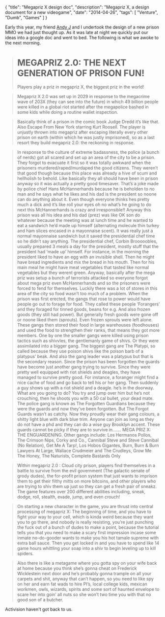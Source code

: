 {
    "title": "Megapriz X design doc",
    "description": "Megapriz X, a design document for a new videogame",
    "date": "2014-04-26",
    "tags": [
        "Venture", "Dumb", "Games"
    ]
}

Early this year, my friend [Andy J](https://twitter.com/dinosaur_ghost) and I undertook the design of a new prison MMO we had just thought up. As it was late at night we quickly put our ideas into a google doc and went to bed. The following is what we awoke to the next morning.<!--more-->

> # MEGAPRIZ 2.0: THE NEXT GENERATION OF PRISON FUN!
> Players play a priz in megapriz X, the biggest priz in the world!

> Megapriz X 2.0 was set up in 2029 in response to the megacrime wave of 203X (they can see into the future) in which 49 billion people were killed in a global riot started after the megapolice bashed in some kids while doing a routine wallet inspection.

> Basically think of a prison in the comic book Judge Dredd it’s like that. Also Escape From New York starring Kurt Roosell. The player is unjustly thrown into megapriz after escaping literally every other prison on earth (within which he was justly imprisoned), so as a last resort they build megapriz 2.0: the reckoning in response.

> In response to the culture of extreme badassness, the police (a bunch of nerds) got all scared and set up an area of the city to be a prison. They forgot to evacuate it first so it was totally awkward when the prisoners murdered/raped/murdaped the good citizens. They weren’t that good though because this place was already a hive of scum and hellholish to behold. Like basically they all should have been in prison anyway so it was actually a pretty good timesaver. That’s a joke made by police chief Hans McHannerhands because he is beholden to no man and he says what he likes and his dad is the president so noone can do anything about it. Even though everyone thinks hes pretty much a dick and it’s like roll your eyes oh no what’s he going to do next this McHannerhands is crazy and irresponsible!! Anyway this prison was all his idea and his dad (prez) was like OK son do whatever because the meeting was at lunch time and he wanted to eat a sandwich he’d made up himself (alternating molecule thin turkey and ham slices encased in a mayonnaise scent). It was really just a normal mayonnaise sandwich but it saved the presidential chef time so he didn’t say anything. The presidential chef, Corbin Brooooobles, usually prepared 3 meals a day for the president, mostly stuff that the president had ‘made up’ himself. For instance, in the morning the president liked to have an egg with an invisible shell. Then he might have bread ingredients and mix the bread in his mouth. Then for his main meal he might have meat vegetables that tasted like normal vegetables but they werent green. Anyway, basically after the mega priz was setup a bunch of terrorists attacked so everyone forgot about mega priz even McHannerhands and so the prisoners were forced to fend for themselves. Luckily there was a lot of stores in this area of the city so food wasn’t too much of a problem. When the prison was first erected, the gangs that rose to power would have people go out to forage for food. They called these people ‘Forangers’ and they foraged for tinned goods, beans for e.g. And also frozen goods (they still had power). But generally fresh goods were gone off or noone liked them (sprouts). Even frozen sprouts were left alone. These gangs then stored their food in large warehouses (foodhouses) and used the food to strengthen their ranks, that means they got more members. One by one the smaller gangs were killed using prison tactics such as shivvles, the gentlemanly game of shivs. Or they were assimilated into a bigger gang. The biggest gang are The Platypi, so called because they use poison shivs like the poison barb of a platypus’ beak. And also the gang leader was a platypus but that is the secondary reason. Since the prison has been forgotten the guards have become just another gang trying to survive. Since they were pretty well equipped with riot shields and deagles, they have managed to survive pretty good. For instance, a foranger might find a nice cache of food and go back to tell his or her gang. Then suddenly a guy shows up with a riot shield and a deagle. he’s in the doorway. What are you going to do? You try and jump over him but he’s not crouching, then he shoots you with a 50 cal bullet, your dead mate. The police gang is known as The Forgotten Guardians because they were the guards and now they’ve been forgotten. But The Forgot Guards wasn’t as catchy. Now they proudly wear their gang colours, a shitty light blue with dark blue trim. Anyone can join as long as they do not have a phd and they can do a wise guy Brooklyn accent. These guards cannot be picky if they are to survive in……. MEGA PRIZ X: THE ENGUARDENING. Other gangs include: Los Hermanos Pollos, The Crimson Nips, Corky and Co., Cannibal Steve and Steve Cannibal (No Relation), Get Me A Tarp!, Los Hobos Gigantes, Burn, Burn & Burn Lawyers At Large, Wallace Crudmeier and The Crudleys, Grow Me The Honey, The Naturists, Complete Bastards Only

> Within megapriz 2.0 : Cloud city prison, players find themselves in a battle to survive from the evil government (The galactic senate of grody dudes), the for-profit prison system that just wants to imprison them to get their filthy mitts on more bitcoins, and other players who are trying to shiv them up just so they can get a fresh pair of sneakz. The game features over 200 different abilities including, sneak, dodge, roll, stealth, evade, jump, and even crouch!

> On starting a new character in the game, you are thrust into central processing of megapriz X: The beginning of time, and you have to fight your way to your cell, which is kinda weird because they want you to go there, and nobody is really resisting, you’re just punching the fuck out of a bunch of dudes to make a point, because the tutorial tells you that you need to make a scary first impression incase some inmate no-do-gooder wants to make you his hot tamale supreme with extra ball sauce. Then you get locked in and you have to spend like 14 game hours whittling your soap into a shiv to begin leveling up to kill spiders.

> Also there is like a metagame where you gotta spy on your wife back at home because you think she’s gonna cheat on Frederick Wicklestein next door and he’s probably gonna trample on all your carpets and shit, anyway that can’t happen, so you need to like spy on her and earn fat wads to hire PI’s, local college kids, mexican workmen, owls, wizards, spirits and some sort of haunted envelope to scare her into goin’ all nuts so she won’t two time you with that no good son of a butcher.

Activision haven't got back to us.